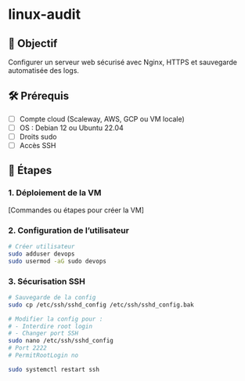 # linux-audit

## 📌 Objectif
Configurer un serveur web sécurisé avec Nginx, HTTPS et sauvegarde automatisée des logs.

## 🛠️ Prérequis
- [ ] Compte cloud (Scaleway, AWS, GCP ou VM locale)
- [ ] OS : Debian 12 ou Ubuntu 22.04
- [ ] Droits sudo
- [ ] Accès SSH

## 🚀 Étapes

### 1. Déploiement de la VM
[Commandes ou étapes pour créer la VM]

### 2. Configuration de l’utilisateur
```bash
# Créer utilisateur
sudo adduser devops
sudo usermod -aG sudo devops
```
### 3. Sécurisation SSH
```bash
# Sauvegarde de la config
sudo cp /etc/ssh/sshd_config /etc/ssh/sshd_config.bak

# Modifier la config pour :
# - Interdire root login
# - Changer port SSH
sudo nano /etc/ssh/sshd_config
# Port 2222
# PermitRootLogin no

sudo systemctl restart ssh
```
